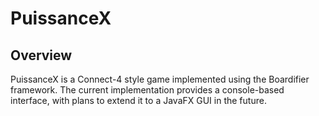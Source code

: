 # PuissanceX

## Overview

PuissanceX is a Connect-4 style game implemented using the Boardifier framework. The current implementation provides a console-based interface, with plans to extend it to a JavaFX GUI in the future.

